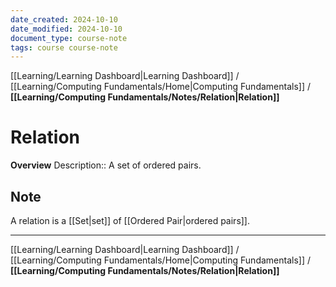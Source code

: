 ```yaml
---
date_created: 2024-10-10
date_modified: 2024-10-10
document_type: course-note
tags: course course-note
---
```

[[Learning/Learning Dashboard|Learning Dashboard]] / [[Learning/Computing Fundamentals/Home|Computing Fundamentals]] / **[[Learning/Computing Fundamentals/Notes/Relation|Relation]]**
# Relation
**Overview**
Description:: A set of ordered pairs.

## Note

A relation is a [[Set|set]] of [[Ordered Pair|ordered pairs]].

---
[[Learning/Learning Dashboard|Learning Dashboard]] / [[Learning/Computing Fundamentals/Home|Computing Fundamentals]] / **[[Learning/Computing Fundamentals/Notes/Relation|Relation]]**